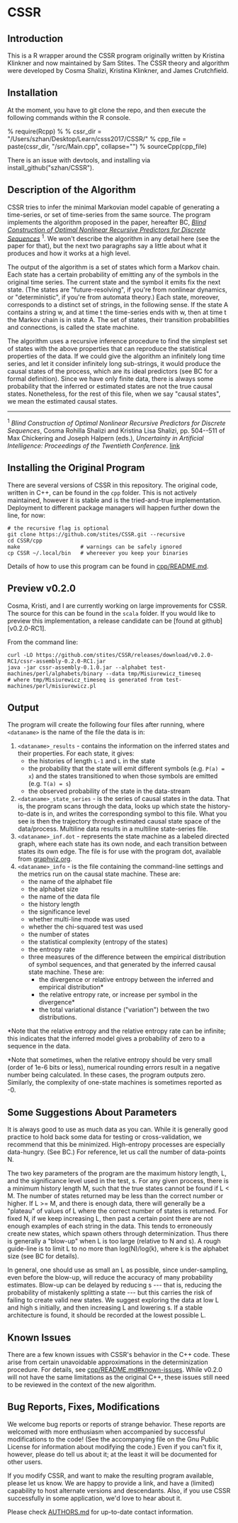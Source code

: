 CSSR
=======

Introduction
--------------
This is a R wrapper around the CSSR program originally written by Kristina Klinkner and now maintained by Sam Stites. The CSSR theory and algorithm were developed by Cosma Shalizi, Kristina Klinkner, and James Crutchfield.

Installation
--------------
At the moment, you have to git clone the repo, and then execute the following commands within the R console.

% require(Rcpp)
% 
% cssr_dir = "/Users/szhan/Desktop/Learn/csss2017/CSSR/"
% cpp_file = paste(cssr_dir, "/src/Main.cpp", collapse="")
% sourceCpp(cpp_file)

There is an issue with devtools, and installing via install_github("szhan/CSSR").

Description of the Algorithm
--------------
CSSR tries to infer the minimal Markovian model capable of generating a
time-series, or set of time-series from the same source. The program implements
the algorithm proposed in the paper, hereafter BC, _[Blind Construction of
Optimal Nonlinear Recursive Predictors for Discrete Sequences][arxiv]_
<sup>1</sup>.  We won't describe the algorithm in any detail here (see the paper
for that), but the next two paragraphs say a little about what it produces and
  how it works at a high level.

The output of the algorithm is a set of states which form a Markov chain. Each
state has a certain probability of emitting any of the symbols in the original
time series. The current state and the symbol it emits fix the next state.  (The
states are "future-resolving", if you're from nonlinear dynamics, or
"deterministic", if you're from automata theory.) Each state, moreover,
corresponds to a distinct set of strings, in the following sense. If the state A
contains a string w, and at time t the time-series ends with w, then at time t
the Markov chain is in state A. The set of states, their transition
probabilities and connections, is called the state machine.

The algorithm uses a recursive inference procedure to find the simplest set of
states with the above properties that can reproduce the statistical properties
of the data. If we could give the algorithm an infinitely long time series, and
let it consider infinitely long sub-strings, it would produce the causal states
of the process, which are its ideal predictors (see BC for a formal definition).
Since we have only finite data, there is always some probability that the
inferred or estimated states are not the true causal states.  Nonetheless, for
the rest of this file, when we say "causal states", we mean the estimated causal
states.

---

<sup>1</sup> _Blind Construction of Optimal Nonlinear Recursive Predictors for
Discrete Sequences_, Cosma Rohilla Shalizi and Kristina Lisa Shalizi, pp.
504--511 of Max Chickering and Joseph Halpern (eds.), _Uncertainty in Artificial
Intelligence: Proceedings of the Twentieth Conference_. [link][arxiv]

[arxiv]: http://arxiv.org/abs/cs.LG/0406011


Installing the Original Program
--------------

There are several versions of CSSR in this repository. The original code,
written in C++, can be found in the `cpp` folder. This is not actively
maintained, however it is stable and is the tried-and-true implementation.
Deployment to different package managers will happen further down the line,
for now:

    # the recursive flag is optional
    git clone https://github.com/stites/CSSR.git --recursive
    cd CSSR/cpp
    make                   # warnings can be safely ignored
    cp CSSR ~/.local/bin   # whereever you keep your binaries

Details of how to use this program can be found in [cpp/README.md](cpp/README.md).


Preview v0.2.0
--------------
Cosma, Kristi, and I are currently working on large improvements for CSSR. The
source for this can be found in the `scala` folder. If you would like to preview
this implementation, a release candidate can be [found at github][v0.2.0-RC1].

From the command line:

    curl -LO https://github.com/stites/CSSR/releases/download/v0.2.0-RC1/cssr-assembly-0.2.0-RC1.jar
    java -jar cssr-assembly-0.1.0.jar --alphabet test-machines/perl/alphabets/binary --data tmp/Misiurewicz_timeseq
    # where tmp/Misiurewicz_timeseq is generated from test-machines/perl/misiurewicz.pl

Output
--------------------

The program will create the following four files after running, where
`<dataname>` is the name of the file the data is in:

  1. `<dataname>_results` - contains the information on the inferred states and
     their properties. For each state, it gives:
      * the histories of length `L-1` and `L` in the state
      * the probability that the state will emit different symbols
        (e.g. `P(a) = x`) and the states transitioned to when those symbols are
        emitted (e.g.  `T(a) = s`)
      * the observed probability of the state in the data-stream
  2. `<dataname>_state_series` - is the series of causal states in the data.
     That is, the program scans through the data, looks up which state the
     history-to-date is in, and writes the corresponding symbol to this file.
     What you see is then the trajectory through estimated causal state space of
     the data/process. Multiline data results in a multiline state-series file.
  3. `<dataname>_inf.dot` - represents the state machine as a labeled directed
     graph, where each state has its own node, and each transition between
     states its own edge. The file is for use with the program dot, available
     from [graphviz.org](http://www.graphviz.org).
  4. `<dataname>_info` - is the file containing the command-line settings and
     the metrics run on the causal state machine. These are:
      * the name of the alphabet file
      * the alphabet size
      * the name of the data file
      * the history length
      * the significance level
      * whether multi-line mode was used
      * whether the chi-squared test was used
      * the number of states
      * the statistical complexity (entropy of the states)
      * the entropy rate
      * three measures of the difference between the empirical distribution of
        symbol sequences, and that generated by the inferred causal state
        machine. These are:
        + the divergence or relative entropy between the inferred and empirical
          distribution*
        + the relative entropy rate, or increase per symbol in the divergence*
        + the total variational distance ("variation") between the two
          distributions.

*Note that the relative entropy and the relative entropy rate can be infinite;
this indicates that the inferred model gives a probability of zero to a
sequence in the data.

*Note that sometimes, when the relative entropy should be very small (order of
1e-6 bits or less), numerical rounding errors result in a negative number being
calculated. In these cases, the program outputs zero. Similarly, the
complexity of one-state machines is sometimes reported as -0.

Some Suggestions About Parameters
------------------------------

It is always good to use as much data as you can. While it is generally good
practice to hold back some data for testing or cross-validation, we recommend
that this be minimized. High-entropy processes are especially data-hungry.
(See BC.) For reference, let us call the number of data-points N.

The two key parameters of the program are the maximum history length, L, and
the significance level used in the test, s. For any given process, there is a
minimum history length M, such that the true states cannot be found if L < M.
The number of states returned may be less than the correct number or higher.
If L >= M, and there is enough data, there will generally be a "plateau" of
values of L where the correct number of states is returned. For fixed N, if we
keep increasing L, then past a certain point there are not enough examples of
each string in the data. This tends to erroneously create new states, which
spawn others through determinization. Thus there is generally a "blow-up" when
L is too large (relative to N and s). A rough guide-line is to limit L to no
more than log(N)/log(k), where k is the alphabet size (see BC for
details).

In general, one should use as small an L as possible, since under-sampling,
even before the blow-up, will reduce the accuracy of many probability
estimates. Blow-up can be delayed by reducing s --- that is, reducing the
probability of mistakenly splitting a state --- but this carries the risk of
failing to create valid new states. We suggest exploring the data at low L and
high s initially, and then increasing L and lowering s. If a stable
architecture is found, it should be recorded at the lowest possible L.


Known Issues
------------------------
There are a few known issues with CSSR's behavior in the C++ code. These arise
from certain unavoidable approximations in the determinization procedure. For
details, see [cpp/README.md#known-issues](cpp/README.md#known-issues). While
v0.2.0 will not have the same limitations as the original C++, these issues
still need to be reviewed in the context of the new algorithm.

Bug Reports, Fixes, Modifications
-----------------------------
We welcome bug reports or reports of strange behavior. These reports are
welcomed with more enthusiasm when accompanied by successful modifications to
the code! (See the accompanying file on the Gnu Public License for information
about modifying the code.) Even if you can't fix it, however, please do tell us
about it; at the least it will be documented for other users.

If you modify CSSR, and want to make the resulting program available, please let
us know. We are happy to provide a link, and have a (limited) capability to host
alternate versions and descendants. Also, if you use CSSR successfully in some
application, we'd love to hear about it.

Please check [AUTHORS.md](AUTHORS.md) for up-to-date contact information.
